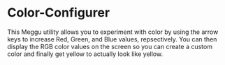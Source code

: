 # Color-Configurer

This Meggu utility allows you to experiment with color by using the arrow keys to increase Red, Green, and Blue values, repsectively. You can then display the RGB color values on the screen so you can create a custom color and finally get yellow to actually look like yellow.
